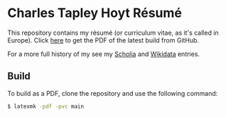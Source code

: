 # Charles Tapley Hoyt Résumé

This repository contains my résumé (or curriculum vitae, as it's called in Europe).
Click [here](https://github.com/cthoyt/resume/raw/master/main.pdf) to get the PDF of the latest build from GitHub.

For a more full history of my see my [Scholia](https://tools.wmflabs.org/scholia/author/Q47475003) and [Wikidata](https://www.wikidata.org/wiki/Q47475003) entries.

## Build

To build as a PDF, clone the repository and use the following command:

```bash
$ latexmk -pdf -pvc main
```
